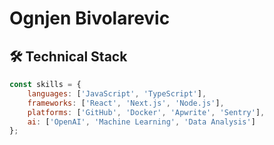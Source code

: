 # Ognjen Bivolarevic

## 🛠️ Technical Stack
```javascript
const skills = {
    languages: ['JavaScript', 'TypeScript'],
    frameworks: ['React', 'Next.js', 'Node.js'],
    platforms: ['GitHub', 'Docker', 'Apwrite', 'Sentry'],
    ai: ['OpenAI', 'Machine Learning', 'Data Analysis']
};
```
